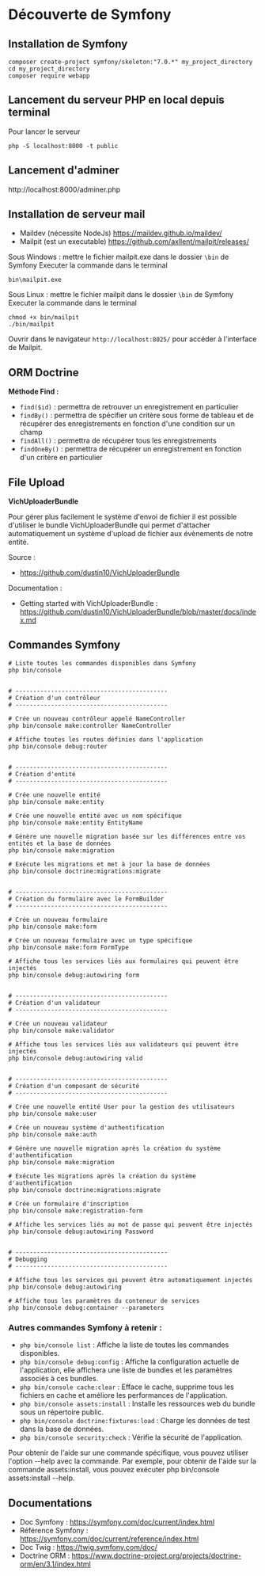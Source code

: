 # Découverte de Symfony

## Installation de Symfony

```shell
composer create-project symfony/skeleton:"7.0.*" my_project_directory
cd my_project_directory
composer require webapp
```
## Lancement du serveur PHP en local depuis terminal

Pour lancer le serveur
```shell
php -S localhost:8000 -t public
```

## Lancement d'adminer

http://localhost:8000/adminer.php

## Installation de serveur mail

- Maildev (nécessite NodeJs) https://maildev.github.io/maildev/
- Mailpit (est un executable) https://github.com/axllent/mailpit/releases/

Sous Windows : mettre le fichier mailpit.exe dans le dossier `\bin` de Symfony
Executer la commande dans le terminal
```shell
bin\mailpit.exe
```

Sous Linux : mettre le fichier mailpit dans le dossier `\bin` de Symfony
Executer la commande dans le terminal
```shell
chmod +x bin/mailpit
./bin/mailpit
```

Ouvrir dans le navigateur `http://localhost:8025/` pour accéder à l'interface de Mailpit.

## ORM Doctrine

**Méthode Find :**

- `find($id)` : permettra de retrouver un enregistrement en particulier
- `findBy()` : permettra de spécifier un critère sous forme de tableau et de récupérer des enregistrements en fonction d'une condition sur un champ
- `findAll()` : permettra de récupérer tous les enregistrements 
- `findOneBy()` : permettra de récupérer un enregistrement en fonction d'un critère en particulier

## File Upload

**VichUploaderBundle**

Pour gérer plus facilement le système d'envoi de fichier il est possible d'utiliser le bundle VichUploaderBundle qui permet d'attacher automatiquement un système d'upload de fichier aux évènements de notre entité.

Source : 
- https://github.com/dustin10/VichUploaderBundle

Documentation :
- Getting started with VichUploaderBundle : https://github.com/dustin10/VichUploaderBundle/blob/master/docs/index.md

## Commandes Symfony

```shell
# Liste toutes les commandes disponibles dans Symfony
php bin/console


# -------------------------------------------
# Création d'un contrôleur
# -------------------------------------------

# Crée un nouveau contrôleur appelé NameController
php bin/console make:controller NameController

# Affiche toutes les routes définies dans l'application
php bin/console debug:router


# -------------------------------------------
# Création d'entité
# -------------------------------------------

# Crée une nouvelle entité
php bin/console make:entity

# Crée une nouvelle entité avec un nom spécifique
php bin/console make:entity EntityName

# Génère une nouvelle migration basée sur les différences entre vos entités et la base de données
php bin/console make:migration

# Exécute les migrations et met à jour la base de données
php bin/console doctrine:migrations:migrate


# -------------------------------------------
# Création du formulaire avec le FormBuilder
# -------------------------------------------

# Crée un nouveau formulaire
php bin/console make:form

# Crée un nouveau formulaire avec un type spécifique
php bin/console make:form FormType

# Affiche tous les services liés aux formulaires qui peuvent être injectés
php bin/console debug:autowiring form


# -------------------------------------------
# Création d'un validateur
# -------------------------------------------

# Crée un nouveau validateur
php bin/console make:validator

# Affiche tous les services liés aux validateurs qui peuvent être injectés
php bin/console debug:autowiring valid


# -------------------------------------------
# Création d'un composant de sécurité
# -------------------------------------------

# Crée une nouvelle entité User pour la gestion des utilisateurs
php bin/console make:user

# Crée un nouveau système d'authentification
php bin/console make:auth

# Génère une nouvelle migration après la création du système d'authentification
php bin/console make:migration

# Exécute les migrations après la création du système d'authentification
php bin/console doctrine:migrations:migrate

# Crée un formulaire d'inscription
php bin/console make:registration-form

# Affiche les services liés au mot de passe qui peuvent être injectés
php bin/console debug:autowiring Password


# -------------------------------------------
# Debugging
# -------------------------------------------

# Affiche tous les services qui peuvent être automatiquement injectés
php bin/console debug:autowiring

# Affiche tous les paramètres du conteneur de services
php bin/console debug:container --parameters

```

### Autres commandes Symfony à retenir :

- `php bin/console list` : Affiche la liste de toutes les commandes disponibles.
- `php bin/console debug:config` : Affiche la configuration actuelle de l'application, elle affichera une liste de bundles et les paramètres associés à ces bundles.
- `php bin/console cache:clear` : Efface le cache, supprime tous les fichiers en cache et améliore les performances de l'application.
- `php bin/console assets:install` : Installe les ressources web du bundle sous un répertoire public.
- `php bin/console doctrine:fixtures:load` : Charge les données de test dans la base de données.
- `php bin/console security:check` : Vérifie la sécurité de l'application.

Pour obtenir de l'aide sur une commande spécifique, vous pouvez utiliser l'option --help avec la commande. 
Par exemple, pour obtenir de l'aide sur la commande assets:install, vous pouvez exécuter php bin/console assets:install --help.

## Documentations

- Doc Symfony : https://symfony.com/doc/current/index.html
- Référence Symfony : https://symfony.com/doc/current/reference/index.html
- Doc Twig : https://twig.symfony.com/doc/
- Doctrine ORM : https://www.doctrine-project.org/projects/doctrine-orm/en/3.1/index.html